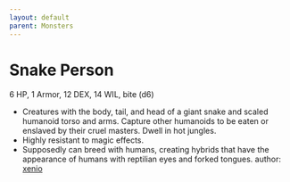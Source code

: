 ```yaml
---
layout: default
parent: Monsters
---
```

# Snake Person
6 HP, 1 Armor, 12 DEX, 14 WIL, bite (d6)
-   Creatures with the body, tail, and head of a giant snake and scaled
    humanoid torso and arms. Capture other humanoids to be eaten or
    enslaved by their cruel masters. Dwell in hot jungles.
-   Highly resistant to magic effects.
-   Supposedly can breed with humans, creating hybrids that have the
    appearance of humans with reptilian eyes and forked tongues.
author: [xenio](https://xenioinabottle.blogspot.com)
